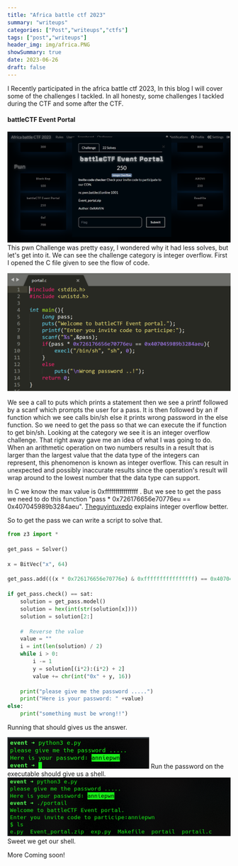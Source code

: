 ```yaml
---
title: "Africa battle ctf 2023"
summary: "writeups"
categories: ["Post","writeups","ctfs"]
tags: ["post","writeups"]
header_img: img/africa.PNG
showSummary: true
date: 2023-06-26
draft: false
---
```



I Recently participated in the africa battle ctf 2023, In this blog I will cover some of the challenges I tackled. In all honesty, some challenges I tackled during the CTF and some after the CTF.

#### battleCTF Event Portal
![image](event.PNG)
This pwn Challenge was pretty easy, I wondered why it had less solves, but let's get into it.
We can see the challenge category is integer overflow. First I opened the C file given to see the flow of code.

![image](event2.PNG)

We see a call to puts which prints a statement then we see a printf followed by a scanf which prompts the user for a pass. It is then followed by an if function which we see calls bin/sh else it prints wrong password in the else function. So we need to get the pass so that we can execute the if function to get bin/sh. Looking at the category we see it is an integer overflow challenge. That right away gave me an idea of what I was going to do. 
When an arithmetic operation on two numbers results in a result that is larger than the largest value that the data type of the integers can represent, this phenomenon is known as integer overflow. This can result in unexpected and possibly inaccurate results since the operation's result will wrap around to the lowest number that the data type can support.

In C we know the max value is 0xffffffffffffffff . But we see to get the pass we need to do this function "pass * 0x726176656e70776eu == 0x407045989b3284aeu". 
[Theguyintuxedo](https://guyinatuxedo.github.io/35-integer_exploitation/puzzle/index.html) explains integer overflow better.

So to get the pass we can write a script to solve that.
```python
from z3 import *

get_pass = Solver()

x = BitVec("x", 64)

get_pass.add(((x * 0x726176656e70776e) & 0xffffffffffffffff) == 0x407045989b3284ae)

if get_pass.check() == sat:
    solution = get_pass.model()
    solution = hex(int(str(solution[x])))
    solution = solution[2:]

    #  Reverse the value
    value = ""
    i = int(len(solution) / 2)
    while i > 0:
        i -= 1
        y = solution[(i*2):(i*2) + 2]
        value += chr(int("0x" + y, 16))

    print("please give me the password .....")
    print("Here is your password: " +value)
else:
    print("something must be wrong!!")
```
Running that should gives us the answer.

![image](event3.png) 
Run the password on the executable should give us a shell.
![image](event4.png) Sweet we get our shell.


More Coming soon!
